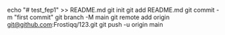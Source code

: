 echo "# test_fep1" >> README.md
git init
git add README.md
git commit -m "first commit"
git branch -M main
git remote add origin git@github.com:Frostiqq/123.git
git push -u origin main
